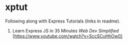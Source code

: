 # xptut
Following along with Express Tutorials (links in readme).

1. Learn Express JS in 35 Minutes _Web Dev Simplified_ [https://www.youtube.com/watch?v=SccSCuHhOw0]
